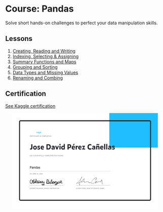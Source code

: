 # Course: Pandas

Solve short hands-on challenges to perfect your data manipulation skills.

## Lessons

1. [Creating, Reading and Writing](/Pandas/exercise-creating-reading-and-writing.ipynb)
2. [Indexing, Selecting & Assigning](/Pandas/exercise-indexing-selecting-assigning.ipynb)
3. [Summary Functions and Maps](/Pandas/exercise-summary-functions-and-maps.ipynb)
4. [Grouping and Sorting](/Pandas/exercise-grouping-and-sorting.ipynb)
5. [Data Types and Missing Values](/Pandas/exercise-data-types-and-missing-values.ipynb)
6. [Renaming and Combing](/Pandas/exercise-renaming-and-combining.ipynb)

## Certification

[See Kaggle certification](https://www.kaggle.com/learn/certification/jdperez96/pandas)

<p align="center">
  <a href="https://www.kaggle.com/learn/certification/jdperez96/pandas">
    <img width="460" height="300" src="./Jose%20David%20P%C3%A9rez%20Ca%C3%B1ellas%20-%20Pandas.png">
  </a>
</p>

